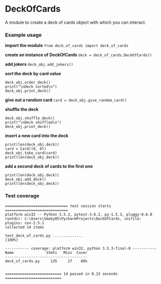 # DeckOfCards
A module to create a deck of cards object with which you can interact.

### Example usage
**import the module**
`from deck_of_cards import deck_of_cards`

**create an instance of DeckOfCards**
`deck = deck_of_cards.DeckOfCards()`

**add jokers**
`deck_obj.add_jokers()`

**sort the deck by card value**
```
deck_obj.order_deck()
print("\nDeck sorted\n")
deck_obj.print_deck()
```

**give out a random card**
`card = deck_obj.give_random_card()`

**shuffle the deck**
```
deck_obj.shuffle_deck()
print("\nDeck shuffled\n")
deck_obj.print_deck()
```

**insert a new card into the deck**
```
print(len(deck_obj.deck))
card = Card((0, 0))
deck_obj.take_card(card)
print(len(deck_obj.deck))
```

**add a second deck of cards to the first one**
```
print(len(deck_obj.deck))
deck_obj.add_deck()
print(len(deck_obj.deck))
```

### Test coverage
```
============================= test session starts =============================
platform win32 -- Python 3.5.3, pytest-3.6.2, py-1.5.3, pluggy-0.6.0
rootdir: C:\Users\Smoky05\PycharmProjects\DeckOfCards, inifile:
plugins: cov-2.5.1
collected 14 items

test_deck_of_cards.py ..............                                     [100%]

----------- coverage: platform win32, python 3.5.3-final-0 -----------
Name               Stmts   Miss  Cover
--------------------------------------
deck_of_cards.py     135     27    80%


========================== 14 passed in 0.13 seconds ==========================
```